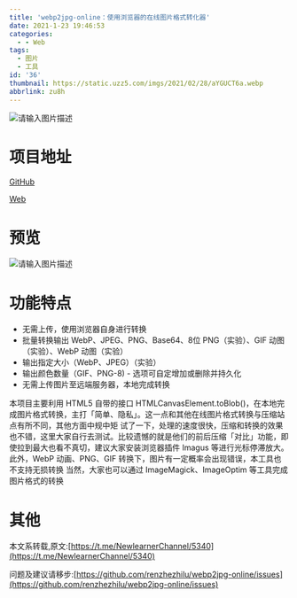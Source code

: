 ```yaml
---
title: 'webp2jpg-online：使用浏览器的在线图片格式转化器'
date: 2021-1-23 19:46:53
categories:
  - - Web
tags:
  - 图片
  - 工具
id: '36'
thumbnail: https://static.uzz5.com/imgs/2021/02/28/aYGUCT6a.webp
abbrlink: zu8h
---
```



![请输入图片描述](https://static.uzz5.com/imgs/2021/02/28/jtxXhpsb.webp "请输入图片描述")

# 项目地址

[GitHub](https://github.com/renzhezhilu/webp2jpg-online) 

[Web](https://renzhezhilu.github.io/webp2jpg-online)

# 预览

![请输入图片描述](https://static.uzz5.com/imgs/2021/02/28/HBCAitmp.webp "请输入图片描述")

# 功能特点

- 无需上传，使用浏览器自身进行转换 
- 批量转换输出 WebP、JPEG、PNG、Base64、8位 PNG（实验）、GIF 动图（实验）、WebP 动图（实验） 
- 输出指定大小（WebP、JPEG）（实验） 
- 输出颜色数量（GIF、PNG-8) - 选项可自定增加或删除并持久化 
- 无需上传图片至远端服务器，本地完成转换 

本项目主要利用 HTML5 自带的接口 HTMLCanvasElement.toBlob()，在本地完成图片格式转换，主打「简单、隐私」。这一点和其他在线图片格式转换与压缩站点有所不同，其他方面中规中矩 试了一下，处理的速度很快，压缩和转换的效果也不错，这里大家自行去测试。比较遗憾的就是他们的前后压缩「对比」功能，即使拉到最大也看不真切，建议大家安装浏览器插件 Imagus 等进行光标停滞放大。此外，WebP 动画、PNG、GIF 转换下，图片有一定概率会出现错误，本工具也不支持无损转换 当然，大家也可以通过 ImageMagick、ImageOptim 等工具完成图片格式的转换

# 其他

本文系转载,原文:[https://t.me/NewlearnerChannel/5340](https://t.me/NewlearnerChannel/5340) 

问题及建议请移步:[https://github.com/renzhezhilu/webp2jpg-online/issues](https://github.com/renzhezhilu/webp2jpg-online/issues)